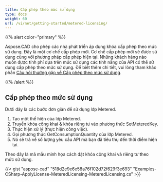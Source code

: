 ```yaml
---
title: Cấp phép theo mức sử dụng
type: docs
weight: 60
url: /vi/net/getting-started/metered-licensing/
---
```


{{% alert color="primary" %}} 

Aspose.CAD cho phép các nhà phát triển áp dụng khóa cấp phép theo mức sử dụng. Đây là một cơ chế cấp phép mới. Cơ chế cấp phép mới sẽ được sử dụng cùng với phương pháp cấp phép hiện tại. Những khách hàng nào muốn được tính phí dựa trên mức sử dụng các tính năng của API có thể sử dụng cấp phép theo mức sử dụng. Để biết thêm chi tiết, vui lòng tham khảo phần [Câu hỏi thường gặp về Cấp phép theo mức sử dụng](https://purchase.aspose.com/faqs/licensing/metered).

{{% /alert %}} 
## **Cấp phép theo mức sử dụng**
Dưới đây là các bước đơn giản để sử dụng lớp Metered.

1. Tạo một thể hiện của lớp Metered.
1. Truyền khóa công khai & khóa riêng tư vào phương thức SetMeteredKey.
1. Thực hiện xử lý (thực hiện công việc).
1. Gọi phương thức GetConsumptionQuantity của lớp Metered.
1. Nó sẽ trả về số lượng yêu cầu API mà bạn đã tiêu thụ đến thời điểm hiện tại.

Theo đây là mã mẫu minh họa cách đặt khóa công khai và riêng tư theo mức sử dụng.

{{< gist "aspose-cad" "518d2e9e6e58a76f102d72f629f3e693" "Examples-CSharp-ApplyLicense-MeteredLicensing-MeteredLicensing.cs" >}}
